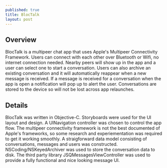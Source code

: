 ```yaml
---
published: true
title: BlocTalk
layout: post
---
```

## Overview

BlocTalk is a multipeer chat app that uses Apple's Multipeer Connectivity Framework.  Users can connect with each other over Bluetooth or Wifi, no internet connection needed.  Nearby peers will show up in the app and a user can select one to start a conversation.  Users can also archive an existing conversation and it will automatically reappear when a new message is received.  If a message is received for a conversation when the app is open a notification will pop up to alert the user.  Conversations are stored to the device so will not be lost across app relaunches.

## Details

BlocTalk was written in Objective-C.  Storyboards were used for the UI layout and design.  A UINavigation controller was chosen to control the app flow.  The multipeer connectivity framework is not the best documented of Apple's frameworks, so some research and experiementation was required to get it working smoothly.  A straigforward data model consisting of conversations, messages and users was constructed.  NSCoding/NSKeyedArchiver was used to store the conversation data to disk.  The third party library JSQMessagesViewController was used to provide a fully functional and nice looking message UI.